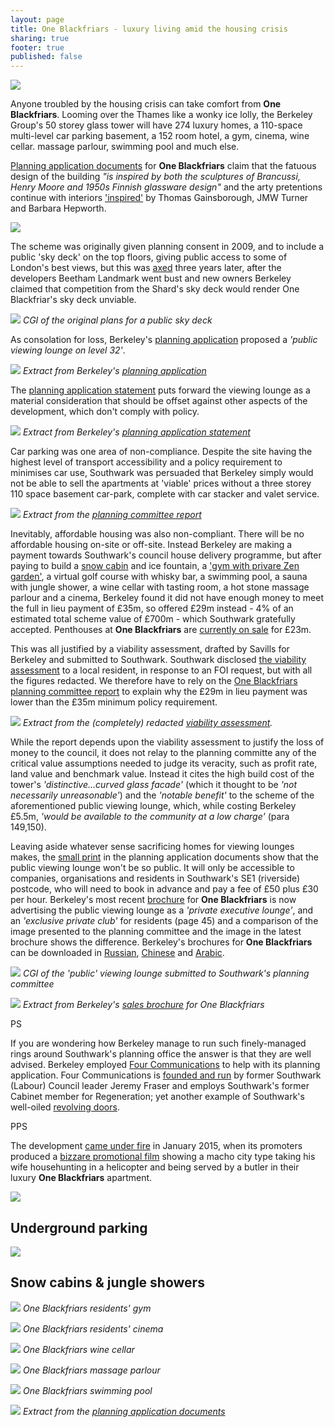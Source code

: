 ```yaml
---
layout: page
title: One Blackfriars - luxury living amid the housing crisis
sharing: true
footer: true
published: false
---
```

![](/img/obcgi.jpg)

Anyone troubled by the housing crisis can take comfort from **One Blackfriars**. Looming over the Thames like a wonky ice lolly, the Berkeley Group's 50 storey glass tower will have 274 luxury homes, a 110-space multi-level car parking basement, a 152 room hotel, a gym, cinema, wine cellar. massage parlour, swimming pool and much else.

[Planning application documents](http://planbuild.southwark.gov.uk/documents/?GetDocument=%7b%7b%7b!yEWdLLdNR%2bJj86NpOhjqfw%3d%3d!%7d%7d%7d) for __One Blackfriars__ claim that the fatuous design of the building _"is inspired by both the sculptures of Brancussi, Henry Moore and 1950s Finnish glassware design"_ and the arty pretentions continue with interiors ['inspired'](https://www.berkeleygroup.co.uk/new-homes/london/southwark/one-blackfriars) by Thomas Gainsborough, JMW Turner and Barbara Hepworth. 

![](/img/obdesign.png)

The scheme was originally given planning consent in 2009, and to include a public 'sky deck' on the top floors, giving public access to some of London's best views, but this was [axed](http://www.london-se1.co.uk/news/view/5776) three years later, after the developers Beetham Landmark went bust and new owners Berkeley claimed that competition from the Shard's sky deck would render One Blackfriar's sky deck unviable.

![](/img/bctoptower.png)
*CGI of the original plans for a public sky deck*

As consolation for loss, Berkeley's [planning application](/img/oneblackfriarsplanningapplication.pdf) proposed a _'public viewing lounge on level 32'_. 

![](/img/publicviewinglounge.png)
*Extract from Berkeley's [planning application](/img/oneblackfriarsplanningapplication.pdf)*

The [planning application statement](http://planbuild.southwark.gov.uk/documents/?GetDocument=%7b%7b%7b!28pvllAgL%2bwF8rb4Xe8zyw%3d%3d!%7d%7d%7d) puts forward the viewing lounge as a material consideration that should be offset against other aspects of the development, which don't comply with policy.

![](/img/viewingloungeps.png)
*Extract from Berkeley's [planning application statement](http://planbuild.southwark.gov.uk/documents/?GetDocument=%7b%7b%7b!28pvllAgL%2bwF8rb4Xe8zyw%3d%3d!%7d%7d%7d)*


Car parking was one area of non-compliance.  Despite the site having the highest level of transport accessibility and a policy requirement to minimises car use, Southwark was persuaded that Berkeley simply would not be able to sell the apartments at 'viable' prices without a three storey 110 space basement car-park, complete with car stacker and valet service.

![](/img/oborparking.png)
*Extract from the [planning committee report](http://planbuild.southwark.gov.uk/documents/?GetDocument=%7b%7b%7b!N3XzHN1XX76Wjzxddhd13g%3d%3d!%7d%7d%7d)*

Inevitably, affordable housing was also non-compliant.  There will be no affordable housing on-site or off-site.  Instead Berkeley are making a payment towards Southwark's council house delivery programme, but after paying to build a [snow cabin](https://www.theguardian.com/uk-news/2016/dec/28/snow-cabins-jungle-showers-latest-perks-luxury-london-flat) and ice fountain, a 
 ['gym with privare Zen garden'](https://www.berkeleygroup.co.uk/new-homes/london/southwark/one-blackfriars), a virtual golf course with whisky bar, a swimming pool, a sauna with jungle shower, a wine cellar with tasting room, a hot stone massage parlour and a cinema, Berkeley found it did not have enough money to meet the full in lieu payment of £35m, so offered £29m instead - 4% of an estimated total scheme value of £700m - which Southwark gratefully accepted.  Penthouses at __One Blackfriars__ are [currently on sale](http://www.telegraph.co.uk/property/buy/one-blackfriars-an-exclusive-look-inside-the-vase-londons-newest/) for £23m.

This was all justified by a viability assessment, drafted by Savills for Berkeley and submitted to Southwark.  Southwark disclosed [the viability assessment](https://www.whatdotheyknow.com/request/226757/response/575472/attach/2/141022%20part%201%20attachment%201.pdf) to a local resident, in response to an FOI request, but with all the figures redacted.  We therefore have to rely on the [One Blackfriars planning committee report](http://planbuild.southwark.gov.uk/documents/?GetDocument=%7b%7b%7b!N3XzHN1XX76Wjzxddhd13g%3d%3d!%7d%7d%7d) to explain why the £29m in lieu payment was lower than the £35m minimum policy requirement.

![](/img/obfvaredacted.png)
*Extract from the (completely) redacted [viability assessment](https://www.whatdotheyknow.com/request/226757/response/575472/attach/2/141022%20part%201%20attachment%201.pdf).* 

While the report depends upon the viability assessment to justify the loss of money to the council, it does not relay to the planning committe any of the critical value assumptions needed to judge its veracity, such as profit rate, land value and benchmark value.  Instead it cites the high build cost of the tower's _'distinctive...curved glass facade'_ (which it thought to be _'not necessarily unreasonable'_) and the _'notable benefit'_ to the scheme of the aforementioned public viewing lounge, which, while costing Berkeley £5.5m, _'would be available to the community at a low charge'_ (para 149,150).

Leaving aside whatever sense sacrificing homes for viewing lounges makes, the [small print](http://planbuild.southwark.gov.uk/documents/?GetDocument=%7b%7b%7b!sk%2bEbHwM0x7SbbHfJ%2bPlUg%3d%3d!%7d%7d%7d) in the planning application documents show that the public viewing lounge won't be so public. It will only be accessible to companies, organisations and residents in Southwark's SE1 (riverside) postcode, who will need to book in advance and pay a fee of £50 plus £30 per hour.  Berkeley's most recent [brochure](/img/oneblackfriarsbrochure.pdf) for __One Blackfriars__ is now advertising the public viewing lounge as a _'private executive lounge'_, and an _'exclusive private club'_ for residents (page 45) and a comparison of the image presented to the planning committee and the image in the latest brochure shows the difference.  Berkeley's brochures for __One Blackfriars__ can be downloaded in [Russian](/img/obrussian.pdf), [Chinese](/img/obchinese.pdf) and [Arabic](/img/obarabic.pdf).

![](http://www.london-se1.co.uk/news/imageuploads/1349877689_80.177.117.97.jpg)
*CGI of the 'public' viewing lounge submitted to Southwark's planning committee*  

![](/img/executivelounge.png)
*Extract from Berkeley's [sales brochure](/img/oneblackfriarsbrochure.pdf) for One Blackfriars*

PS

If you are wondering how Berkeley manage to run such finely-managed rings around Southwark's planning office the answer is that they are well advised. Berkeley employed [Four Communications](http://fourcommunications.com) to help with its planning application. Four Communications is [founded and run](http://35percent.org/2014-10-19-gamekeepers-turned-poachers/) by former Southwark (Labour) Council leader Jeremy Fraser and employs Southwark's former Cabinet member for Regeneration; yet another example of Southwark's well-oiled [revolving doors](http://35percent.org/revolving-doors).

PPS

The development [came under fire](http://www.standard.co.uk/news/london/luxury-london-flat-advert-branded-the-creepiest-thing-you-will-ever-see-9966793.html) in January 2015, when its promoters produced a [bizzare promotional film](http://uk.businessinsider.com/bizarre-one-blackfriars-ad-from-new-homes-london-2015-1) showing a macho city type taking his wife househunting in a helicopter and being served by a butler in their luxury __One Blackfriars__ apartment.

![](/img/obmacho.jpg)


## Underground parking


![](/img/undergroundparking.jpg)

## Snow cabins & jungle showers
 

![](/img/obgym.png)
*One Blackfriars residents' gym*

![](/img/obcinema.png)
*One Blackfriars residents' cinema*

![](/img/obwinecellar.png)
*One Blackfriars wine cellar*

![](/img/obmassageparlour.png)
*One Blackfriars massage parlour*

![](/img/obpool.png)
*One Blackfriars swimming pool*

![](/img/viewingloungecs.png)
*Extract from the [planning application documents](http://planbuild.southwark.gov.uk/documents/?GetDocument=%7b%7b%7b!yEWdLLdNR%2bJj86NpOhjqfw%3d%3d!%7d%7d%7d)*
